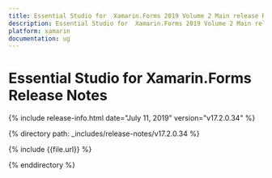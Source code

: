 ```yaml
---
title: Essential Studio for  Xamarin.Forms 2019 Volume 2 Main release Release Notes  
description: Essential Studio for  Xamarin.Forms 2019 Volume 2 Main release Release Notes  
platform: xamarin
documentation: ug
---
```


# Essential Studio for  Xamarin.Forms  Release Notes  

{% include release-info.html date="July 11, 2019"  version="v17.2.0.34" %} 


{% directory path: _includes/release-notes/v17.2.0.34 %}

{% include {{file.url}} %}

{% enddirectory %}